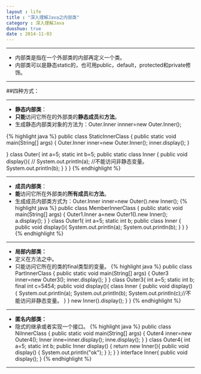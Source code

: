 ```yaml
---
layout : life
title : "深入理解Java之内部类"
category : 深入理解Java
duoshuo: true
date : 2014-11-03
---
```


------

 * 内部类是指在一个外部类的内部再定义一个类。
 * 内部类可以是静态static的，也可用public，default，protected和private修饰。

 --------

##四种方式：

--------

* **静态内部类**：
 * **只能**访问它所在的外部类的**静态成员**和**方法**。
 * 生成静态内部类对象的方法为：Outer.Inner innner=new Outer.Inner();

 {% highlight java %}
public class StaticInnerClass {
	public static void main(String[] args) {
		Outer.Inner inner=new Outer.Inner();
		inner.display();
	}
	
}
class Outer{
	int a=5;
	static int b=5;
	public static class Inner
	{
		public void display(){
//			System.out.println(a); //不能访问非静态变量。
			System.out.println(b);
		}
	}
}
{% endhighlight %}

----------
 
* **成员内部类**：
 * **能**访问它所在外部类的**所有成员**和**方法**。
 * 生成成员内部类方式为：Outer.Inner inner=new Outer().new Inner();
 {% highlight java %}
public class MemberInnerClass {
	public static void main(String[] args)
	{
		Outer1.Inner a=new Outer1().new Inner();
		a.display();
	}
}
class Outer1{
	int a=5;
	static int b;
	public class Inner
	{
		public void display(){
			System.out.println(a); 
			System.out.println(b);
		}
	}
}
{% endhighlight %}

-----------------

* **局部内部类：**
 * 定义在方法之中。
 * 只能访问它所在的类的final类型的变量。
 {% highlight java %}
public class PartInnerClass {
	public static void main(String[] args) {
		Outer3 inner=new Outer3();
		inner.display();
	}
}
class Outer3{
	int a=5;
	static int b;
	final int c=5454;
	public void display(){
	class Inner
	{
		public void display()
		{
			System.out.println(a);
			System.out.println(b);
			System.out.println(c);//不能访问非静态变量。
		}
	}
	new Inner().display();
	}
}
{% endhighlight %}

---------------
 
* **匿名内部类：**
 * 隐式的继承或者实现一个接口。
  {% highlight java %}
public class NiInnerClass {
	public static void main(String[] args)
	{
		Outer4 inner=new Outer4();
		Inner inne=inner.display();
		inne.display();
	}
}
class Outer4{
	int a=5;
	static int b;
	public Inner display()
	{
		return new Inner(){
			public void display()
			{
				System.out.println("ok");
			}
		};
	}
}
interface Inner{
	public void display();
}
{% endhighlight %}

---------------
